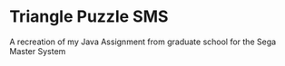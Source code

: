 # Triangle Puzzle SMS
 A recreation of my Java Assignment from graduate school for the Sega Master System
